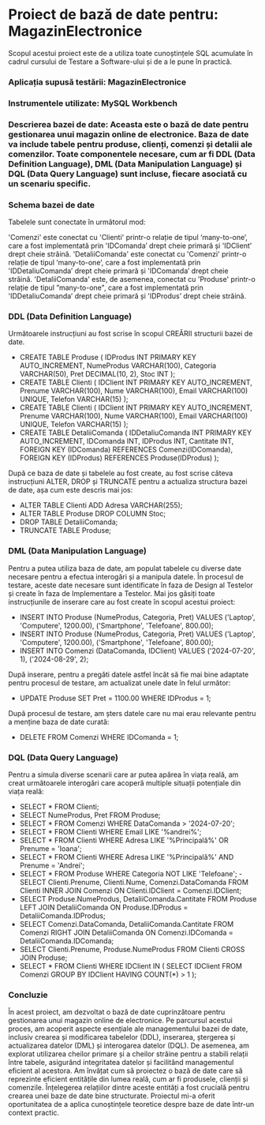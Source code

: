 # **Proiect de bază de date pentru:** MagazinElectronice
Scopul acestui proiect este de a utiliza toate cunoștințele SQL acumulate în cadrul cursului de Testare a Software-ului și de a le pune în practică.

### **Aplicația supusă testării:** MagazinElectronice

### **Instrumentele utilizate:** MySQL Workbench

### **Descrierea bazei de date:** Aceasta este o bază de date pentru gestionarea unui magazin online de electronice. Baza de date va include tabele pentru produse, clienți, comenzi și detalii ale comenzilor. Toate componentele necesare, cum ar fi DDL (Data Definition Language), DML (Data Manipulation Language) și DQL (Data Query Language) sunt incluse, fiecare asociată cu un scenariu specific.

### **Schema bazei de date**

Tabelele sunt conectate în următorul mod:

'Comenzi' este conectat cu 'Clienti' printr-o relație de tipul ‘many-to-one’, care a fost implementată prin 'IDComanda’ drept cheie primară și 'IDClient’ drept cheie străină.
'DetaliiComanda' este conectat cu 'Comenzi' printr-o relație de tipul ‘many-to-one’, care a fost implementată prin 'IDDetaliuComanda’ drept cheie primară și 'IDComanda’ drept cheie străină. 'DetaliiComanda' este, de asemenea, conectat cu 'Produse' printr-o relație de tipul ”many-to-one", care a fost implementată prin 'IDDetaliuComanda’ drept cheie primară și 'IDProdus’ drept cheie străină.

### **DDL (Data Definition Language)**

Următoarele instrucțiuni au fost scrise în scopul CREĂRII structurii bazei de date. 
- CREATE TABLE Produse (
    IDProdus INT PRIMARY KEY AUTO_INCREMENT,
    NumeProdus VARCHAR(100),
    Categoria VARCHAR(50),
    Pret DECIMAL(10, 2),
    Stoc INT
);
- CREATE TABLE Clienti (
    IDClient INT PRIMARY KEY AUTO_INCREMENT,
    Prenume VARCHAR(100),
    Nume VARCHAR(100),
    Email VARCHAR(100) UNIQUE,
    Telefon VARCHAR(15)
);
- CREATE TABLE Clienti (
    IDClient INT PRIMARY KEY AUTO_INCREMENT,
    Prenume VARCHAR(100),
    Nume VARCHAR(100),
    Email VARCHAR(100) UNIQUE,
    Telefon VARCHAR(15)
);
- CREATE TABLE DetaliiComanda (
    IDDetaliuComanda INT PRIMARY KEY AUTO_INCREMENT,
    IDComanda INT,
    IDProdus INT,
    Cantitate INT,
    FOREIGN KEY (IDComanda) REFERENCES Comenzi(IDComanda),
    FOREIGN KEY (IDProdus) REFERENCES Produse(IDProdus)
);


După ce baza de date și tabelele au fost create, au fost scrise câteva instrucțiuni ALTER, DROP și TRUNCATE pentru a actualiza structura bazei de date, așa cum este descris mai jos:
- ALTER TABLE Clienti
ADD Adresa VARCHAR(255);
- ALTER TABLE Produse
DROP COLUMN Stoc;
- DROP TABLE DetaliiComanda;
- TRUNCATE TABLE Produse;


### **DML (Data Manipulation Language)**
Pentru a putea utiliza baza de date, am populat tabelele cu diverse date necesare pentru a efectua interogări și a manipula datele. În procesul de testare, aceste date necesare sunt identificate în faza de Design al Testelor și create în faza de Implementare a Testelor. Mai jos găsiți toate instrucțiunile de inserare care au fost create în scopul acestui proiect:
- INSERT INTO Produse (NumeProdus, Categoria, Pret)
VALUES 
    ('Laptop', 'Computere', 1200.00),
    ('Smartphone', 'Telefoane', 800.00);
- INSERT INTO Produse (NumeProdus, Categoria, Pret)
VALUES 
    ('Laptop', 'Computere', 1200.00),
    ('Smartphone', 'Telefoane', 800.00);
- INSERT INTO Comenzi (DataComanda, IDClient)
VALUES 
    ('2024-07-20', 1),
    ('2024-08-29', 2);

După inserare, pentru a pregăti datele astfel încât să fie mai bine adaptate pentru procesul de testare, am actualizat unele date în felul următor:
- UPDATE Produse 
SET Pret = 1100.00 
WHERE IDProdus = 1;

După procesul de testare, am șters datele care nu mai erau relevante pentru a menține baza de date curată:
- DELETE FROM Comenzi WHERE IDComanda = 1;

### **DQL (Data Query Language)**

Pentru a simula diverse scenarii care ar putea apărea în viața reală, am creat următoarele interogări care acoperă multiple situații potențiale din viața reală:
- SELECT * FROM Clienti;
- SELECT NumeProdus, Pret FROM Produse;
- SELECT * FROM Comenzi 
WHERE DataComanda > '2024-07-20';
- SELECT * FROM Clienti 
WHERE Email LIKE '%andrei%';
- SELECT * FROM Clienti 
WHERE Adresa LIKE '%Principală%' OR Prenume = 'Ioana';
- SELECT * FROM Clienti 
WHERE Adresa LIKE '%Principală%' AND Prenume = 'Andrei';
- SELECT * FROM Produse 
WHERE Categoria NOT LIKE 'Telefoane';
-SELECT Clienti.Prenume, Clienti.Nume, Comenzi.DataComanda
FROM Clienti
INNER JOIN Comenzi ON Clienti.IDClient = Comenzi.IDClient;
- SELECT Produse.NumeProdus, DetaliiComanda.Cantitate
FROM Produse
LEFT JOIN DetaliiComanda ON Produse.IDProdus = DetaliiComanda.IDProdus;
- SELECT Comenzi.DataComanda, DetaliiComanda.Cantitate
FROM Comenzi
RIGHT JOIN DetaliiComanda ON Comenzi.IDComanda = DetaliiComanda.IDComanda;
- SELECT Clienti.Prenume, Produse.NumeProdus
FROM Clienti
CROSS JOIN Produse;
- SELECT * FROM Clienti 
WHERE IDClient IN (
    SELECT IDClient 
    FROM Comenzi 
    GROUP BY IDClient 
    HAVING COUNT(*) > 1
);

### **Concluzie**
În acest proiect, am dezvoltat o bază de date cuprinzătoare pentru gestionarea unui magazin online de electronice. Pe parcursul acestui proces, am acoperit aspecte esențiale ale managementului bazei de date, inclusiv crearea și modificarea tabelelor (DDL), inserarea, ștergerea și actualizarea datelor (DML) și interogarea datelor (DQL). De asemenea, am explorat utilizarea cheilor primare și a cheilor străine pentru a stabili relații între tabele, asigurând integritatea datelor și facilitând managementul eficient al acestora.
Am învățat cum să proiectez o bază de date care să reprezinte eficient entitățile din lumea reală, cum ar fi produsele, clienții și comenzile. Înțelegerea relațiilor dintre aceste entități a fost crucială pentru crearea unei baze de date bine structurate.
Proiectul mi-a oferit oportunitatea de a aplica cunoștințele teoretice despre baze de date într-un context practic.
